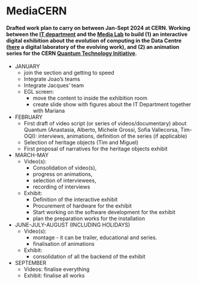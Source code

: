 # MediaCERN

#### Drafted work plan to carry on between Jan-Sept 2024 at CERN. Working between the [IT department](https://information-technology.web.cern.ch/) and the [Media Lab](https://gitlab.cern.ch/CERNMediaLab) to build (1) an interactive digital exhibition about the evolution of computing in the Data Centre ([here](https://computing-exhibit.web.cern.ch/index.html) a digital laboratory of the evolving work), and (2) an animation series for the CERN [Quantum Technology Initiative](https://quantum.cern/). 

- JANUARY 
  - join the section and getting to speed
  - Integrate Joao’s teams
  - Integrate Jacques’ team
  - EGL screen: 
      - move the content to inside the exhibition room 
      - create slide show with figures about the IT Department together with Mariana
- FEBRUARY
  - First draft of video script (or series of videos/documentary) about Quantum (Anastasia, Alberto, Michele Grossi, Sofia Vallecorsa, Tim-OQI): interviews, animations, definition of the series (if applicable)
  - Selection of heritage objects (Tim and Miguel)
  - First proposal of narratives for the heritage objects exhibit
- MARCH-MAY
  - Video(s):
    - Consolidation of video(s), 
    - progress on animations, 
    - selection of interviewees, 
    - recording of interviews
  - Exhibit:
    - Definition of the interactive exhibit
    - Procurement of hardware for the exhibit
    - Start working on the software development for the exhibit
    - plan the preparation works for the installation
- JUNE-JULY-AUGUST (INCLUDING HOLIDAYS)
  - Video(s):
    - montage - it can be trailer, educational and series.
    - finalisation of animations
  - Exhibit:
    - consolidation of all the backend of the exhibit
- SEPTEMBER 
  - Videos: finalise everything
  - Exhibit: finalise all works


